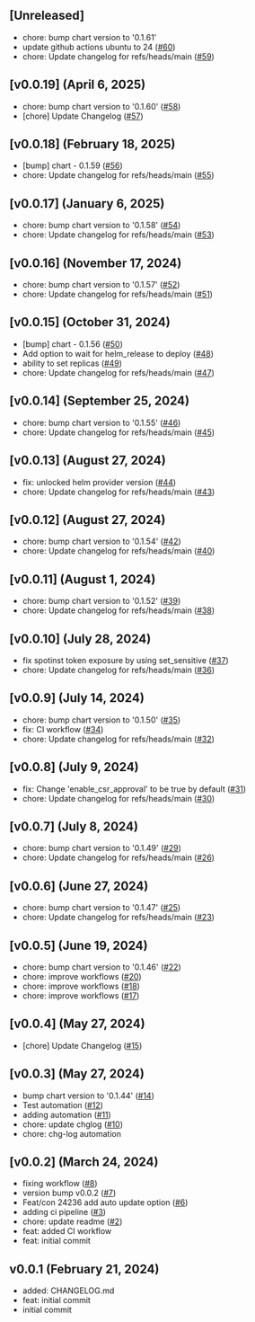 <a name="unreleased"></a>
## [Unreleased]

- chore: bump chart version to '0.1.61'
- update github actions ubuntu to 24 ([#60](https://github.com/spotinst/terraform-ocean-kubernetes-controller/issues/60))
- chore: Update changelog for refs/heads/main ([#59](https://github.com/spotinst/terraform-ocean-kubernetes-controller/issues/59))


<a name="v0.0.19"></a>
## [v0.0.19] (April 6, 2025)

- chore: bump chart version to '0.1.60' ([#58](https://github.com/spotinst/terraform-ocean-kubernetes-controller/issues/58))
- [chore] Update Changelog ([#57](https://github.com/spotinst/terraform-ocean-kubernetes-controller/issues/57))


<a name="v0.0.18"></a>
## [v0.0.18] (February 18, 2025)

- [bump] chart - 0.1.59 ([#56](https://github.com/spotinst/terraform-ocean-kubernetes-controller/issues/56))
- chore: Update changelog for refs/heads/main ([#55](https://github.com/spotinst/terraform-ocean-kubernetes-controller/issues/55))


<a name="v0.0.17"></a>
## [v0.0.17] (January 6, 2025)

- chore: bump chart version to '0.1.58' ([#54](https://github.com/spotinst/terraform-ocean-kubernetes-controller/issues/54))
- chore: Update changelog for refs/heads/main ([#53](https://github.com/spotinst/terraform-ocean-kubernetes-controller/issues/53))


<a name="v0.0.16"></a>
## [v0.0.16] (November 17, 2024)

- chore: bump chart version to '0.1.57' ([#52](https://github.com/spotinst/terraform-ocean-kubernetes-controller/issues/52))
- chore: Update changelog for refs/heads/main ([#51](https://github.com/spotinst/terraform-ocean-kubernetes-controller/issues/51))


<a name="v0.0.15"></a>
## [v0.0.15] (October 31, 2024)

- [bump] chart - 0.1.56 ([#50](https://github.com/spotinst/terraform-ocean-kubernetes-controller/issues/50))
- Add option to wait for helm_release to deploy ([#48](https://github.com/spotinst/terraform-ocean-kubernetes-controller/issues/48))
- ability to set replicas ([#49](https://github.com/spotinst/terraform-ocean-kubernetes-controller/issues/49))
- chore: Update changelog for refs/heads/main ([#47](https://github.com/spotinst/terraform-ocean-kubernetes-controller/issues/47))


<a name="v0.0.14"></a>
## [v0.0.14] (September 25, 2024)

- chore: bump chart version to '0.1.55' ([#46](https://github.com/spotinst/terraform-ocean-kubernetes-controller/issues/46))
- chore: Update changelog for refs/heads/main ([#45](https://github.com/spotinst/terraform-ocean-kubernetes-controller/issues/45))


<a name="v0.0.13"></a>
## [v0.0.13] (August 27, 2024)

- fix: unlocked helm provider version ([#44](https://github.com/spotinst/terraform-ocean-kubernetes-controller/issues/44))
- chore: Update changelog for refs/heads/main ([#43](https://github.com/spotinst/terraform-ocean-kubernetes-controller/issues/43))


<a name="v0.0.12"></a>
## [v0.0.12] (August 27, 2024)

- chore: bump chart version to '0.1.54' ([#42](https://github.com/spotinst/terraform-ocean-kubernetes-controller/issues/42))
- chore: Update changelog for refs/heads/main ([#40](https://github.com/spotinst/terraform-ocean-kubernetes-controller/issues/40))


<a name="v0.0.11"></a>
## [v0.0.11] (August 1, 2024)

- chore: bump chart version to '0.1.52' ([#39](https://github.com/spotinst/terraform-ocean-kubernetes-controller/issues/39))
- chore: Update changelog for refs/heads/main ([#38](https://github.com/spotinst/terraform-ocean-kubernetes-controller/issues/38))


<a name="v0.0.10"></a>
## [v0.0.10] (July 28, 2024)

- fix spotinst token exposure by using set_sensitive ([#37](https://github.com/spotinst/terraform-ocean-kubernetes-controller/issues/37))
- chore: Update changelog for refs/heads/main ([#36](https://github.com/spotinst/terraform-ocean-kubernetes-controller/issues/36))


<a name="v0.0.9"></a>
## [v0.0.9] (July 14, 2024)

- chore: bump chart version to '0.1.50' ([#35](https://github.com/spotinst/terraform-ocean-kubernetes-controller/issues/35))
- fix: CI workflow ([#34](https://github.com/spotinst/terraform-ocean-kubernetes-controller/issues/34))
- chore: Update changelog for refs/heads/main ([#32](https://github.com/spotinst/terraform-ocean-kubernetes-controller/issues/32))


<a name="v0.0.8"></a>
## [v0.0.8] (July 9, 2024)

- fix: Change 'enable_csr_approval' to be true by default ([#31](https://github.com/spotinst/terraform-ocean-kubernetes-controller/issues/31))
- chore: Update changelog for refs/heads/main ([#30](https://github.com/spotinst/terraform-ocean-kubernetes-controller/issues/30))


<a name="v0.0.7"></a>
## [v0.0.7] (July 8, 2024)

- chore: bump chart version to '0.1.49' ([#29](https://github.com/spotinst/terraform-ocean-kubernetes-controller/issues/29))
- chore: Update changelog for refs/heads/main ([#26](https://github.com/spotinst/terraform-ocean-kubernetes-controller/issues/26))


<a name="v0.0.6"></a>
## [v0.0.6] (June 27, 2024)

- chore: bump chart version to '0.1.47' ([#25](https://github.com/spotinst/terraform-ocean-kubernetes-controller/issues/25))
- chore: Update changelog for refs/heads/main ([#23](https://github.com/spotinst/terraform-ocean-kubernetes-controller/issues/23))


<a name="v0.0.5"></a>
## [v0.0.5] (June 19, 2024)

- chore: bump chart version to '0.1.46' ([#22](https://github.com/spotinst/terraform-ocean-kubernetes-controller/issues/22))
- chore: improve workflows ([#20](https://github.com/spotinst/terraform-ocean-kubernetes-controller/issues/20))
- chore: improve workflows ([#18](https://github.com/spotinst/terraform-ocean-kubernetes-controller/issues/18))
- chore: improve workflows ([#17](https://github.com/spotinst/terraform-ocean-kubernetes-controller/issues/17))


<a name="v0.0.4"></a>
## [v0.0.4] (May 27, 2024)

- [chore] Update Changelog ([#15](https://github.com/spotinst/terraform-ocean-kubernetes-controller/issues/15))


<a name="v0.0.3"></a>
## [v0.0.3] (May 27, 2024)

- bump chart version to '0.1.44' ([#14](https://github.com/spotinst/terraform-ocean-kubernetes-controller/issues/14))
- Test automation ([#12](https://github.com/spotinst/terraform-ocean-kubernetes-controller/issues/12))
- adding automation ([#11](https://github.com/spotinst/terraform-ocean-kubernetes-controller/issues/11))
- chore: update chglog ([#10](https://github.com/spotinst/terraform-ocean-kubernetes-controller/issues/10))
- chore: chg-log automation


<a name="v0.0.2"></a>
## [v0.0.2] (March 24, 2024)

- fixing workflow ([#8](https://github.com/spotinst/terraform-ocean-kubernetes-controller/issues/8))
- version bump v0.0.2 ([#7](https://github.com/spotinst/terraform-ocean-kubernetes-controller/issues/7))
- Feat/con 24236 add auto update option ([#6](https://github.com/spotinst/terraform-ocean-kubernetes-controller/issues/6))
- adding ci pipeline ([#3](https://github.com/spotinst/terraform-ocean-kubernetes-controller/issues/3))
- chore: update readme ([#2](https://github.com/spotinst/terraform-ocean-kubernetes-controller/issues/2))
- feat: added CI workflow
- feat: initial commit


<a name="v0.0.1"></a>
## v0.0.1 (February 21, 2024)

- added: CHANGELOG.md
- feat: initial commit
- initial commit


